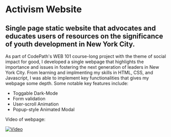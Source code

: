 # Activism Website

## Single page static website that advocates and educates users of resources on the significance of youth development in New York City.

As part of CodePath's WEB 101 course-long project with the theme of social impact for good, I developed a single webpage that highlights the importance and issues in fostering the next generation of leaders in New York City. From learning and implmenting my skills in HTML, CSS, and Javascript, I was able to implement key functionalities that gives my webpage some depth. Some notable key features include:

* Toggable Dark-Mode 
* Form validation
* User-scroll Animation 
* Popup-style Animated Modal

Video of webpage:

[![Video](https://cdn.loom.com/sessions/thumbnails/16c1fbf184e7442c84822b213aece081-with-play.gif)](https://www.loom.com/embed/16c1fbf184e7442c84822b213aece081?sid=45cfa9b2-3bc0-4432-a4eb-c977d84147a1)




